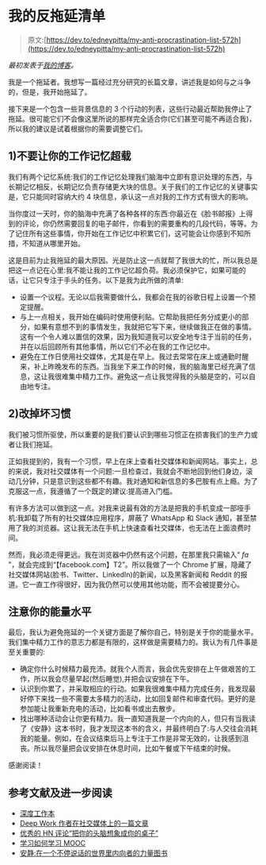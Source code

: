 # 我的反拖延清单

> 原文:[https://dev.to/edneypitta/my-anti-procrastination-list-572h](https://dev.to/edneypitta/my-anti-procrastination-list-572h)

*最初发表于[我的博客](https://edneypitta.com/my-anti-procrastination-list/)。*

我是一个拖延者。我想写一篇经过充分研究的长篇文章，讲述我是如何与之斗争的，但是，我开始拖延了。

接下来是一个包含一些背景信息的 3 个行动的列表，这些行动最近帮助我停止了拖延。很可能它们不会像这里所说的那样完全适合你(它们甚至可能不再适合我)，所以我的建议是试着根据你的需要调整它们。

## 1)不要让你的工作记忆超载

我们有两个记忆系统:我们的工作记忆处理我们脑海中立即有意识处理的东西，与长期记忆相反，长期记忆负责存储更大块的信息。关于我们的工作记忆的关键事实是，它只能同时容纳大约 4 块信息，承认这一点对我的工作方式有很大的影响。

当你度过一天时，你的脑海中充满了各种各样的东西:你最近在《脸书邮报》上得到的评论，你仍然需要回复的电子邮件，你看到的需要重构的几段代码，等等。为了记住所有这些事情，你开始在工作记忆中积累它们，这可能会让你感到不知所措，不知道从哪里开始。

这是目前为止我拖延的最大原因。光是防止这一点就帮了我很大的忙，所以我总是把这一点记在心里:我不能让我的工作记忆超负荷。我必须保护它，如果可能的话，让它只专注于手头的任务。以下是我为此所做的清单:

*   设置一个议程。无论以后我需要做什么，我都会在我的谷歌日程上设置一个预定提醒。
*   与上一点相关，我开始在编码时使用便利贴。它帮助我把任务分成更小的部分，如果有意想不到的事情发生，我就把它写下来，继续做我正在做的事情。这有一个令人难以置信的效果，因为我知道我可以安全地专注于当前的任务，并在以后回顾所有其他事情，所以它们不必在我的工作记忆中。
*   避免在工作日使用社交媒体，尤其是在早上。我过去常常在床上或通勤时醒来，补上昨晚发布的东西。当我坐下来工作的时候，我的脑海里已经充满了信息，这让我很难集中精力工作。避免这一点让我觉得我的头脑是空的，可以自由地专注。

## 2)改掉坏习惯

我们被习惯所驱使，所以重要的是我们要认识到哪些习惯正在损害我们的生产力或者让我们拖延。

正如我提到的，我有一个习惯，早上在床上查看社交媒体和新闻网站。事实上，总的来说，我对社交媒体有一个问题:一旦检查过，我就会不断地回到他们身边，滚动几分钟，只是意识到这些都不有趣。我对通知和新信息的多巴胺有点上瘾。为了克服这一点，我遵循了一个既定的建议:提高进入门槛。

有许多方法可以做到这一点。对我来说最有效的方法是把我的手机变成一部哑手机:我卸载了所有的社交媒体应用程序，屏蔽了 WhatsApp 和 Slack 通知，甚至禁用了我的浏览器。这让我无法在手机上快速查看社交媒体，也无法在上面浪费时间。

然而，我必须走得更远。我在浏览器中仍然有这个问题，在那里我只需输入“ *fa* ”，就会完成到“【facebook.com】T2”。所以我做了一个 Chrome 扩展，隐藏了社交媒体网站(脸书、Twitter、LinkedIn)的新闻，以及黑客新闻和 Reddit 的报道。它一直工作得很好，因为我仍然可以使用其他功能，而不会被提要分心。

## 注意你的能量水平

最后，我认为避免拖延的一个关键方面是了解你自己，特别是关于你的能量水平。我们集中精力工作的意志力都是有限的，这样做是需要精力的。我认为有几件事是至关重要的:

*   确定你什么时候精力最充沛。就我个人而言，我会优先安排在上午做艰苦的工作，所以我会尽量早起(然后睡觉),并把会议安排在下午。
*   认识到你累了，并采取相应的行动。如果我很难集中精力完成任务，我发现最好停下来找一些不需要太多精力的活动，比如回复邮件和审查代码。更好的是参加能让我重新充电的活动，比如看书或出去散步。
*   找出哪种活动会让你更有精力。我一直知道我是一个内向的人，但只有当我读了《安静》这本书时，我才发现这本书的含义，并最终明白了:与人交往会消耗我的能量。例如，在会议结束后马上专注于工作是非常无效的，让我感到沮丧。所以我尽量把会议安排在休息时间，比如午餐或下午结束的时候。

感谢阅读！

## 参考文献及进一步阅读

*   [深度工作本](https://www.amazon.com/Deep-Work-Focused-Success-Distracted/dp/1455586692)
*   [Deep Work 作者在社交媒体上的一篇文章](https://mobile.nytimes.com/2016/11/20/jobs/quit-social-media-your-career-may-depend-on-it.html)
*   [优秀的 HN 评论“把你的头脑想象成你的桌子”](https://news.ycombinator.com/item?id=13718024)
*   [学习如何学习 MOOC](https://pt.coursera.org/learn/learning-how-to-learn)
*   [安静:在一个不停说话的世界里内向者的力量图书](https://www.amazon.com/Quiet-Power-Introverts-World-Talking/dp/0307352153)